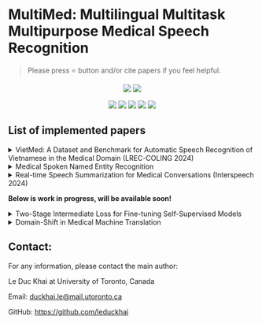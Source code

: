# MultiMed: Multilingual Multitask Multipurpose Medical Speech Recognition

> Please press ⭐ button and/or cite papers if you feel helpful.

<p align="center">
<img src="https://img.shields.io/badge/Last%20updated%20on-03.07.2024-brightgreen?style=for-the-badge">
<img src="https://img.shields.io/badge/Written%20by-Le%20Duc%20Khai-pink?style=for-the-badge"> 
</p>

<p align="center">
<img src="https://img.shields.io/badge/Speech Recognition-white"> 
<img src="https://img.shields.io/badge/Natural Language Processing-white">
<img src="https://img.shields.io/badge/Large Language Model-white">     
<img src="https://img.shields.io/badge/Deep Learning-white">      
<img src="https://img.shields.io/badge/AI for Healthcare-white">
</p>

## List of implemented papers

<details><summary>VietMed: A Dataset and Benchmark for Automatic Speech Recognition of Vietnamese in the Medical Domain (LREC-COLING 2024) </summary><p>

* [Main page](VietMed/README.md)

* **Abstract:**
Due to privacy restrictions, there's a shortage of publicly available speech recognition datasets in the medical domain. In this work, we present VietMed - a Vietnamese speech recognition dataset in the medical domain comprising 16h of labeled medical speech, 1000h of unlabeled medical speech and 1200h of unlabeled general-domain speech. To our best knowledge, VietMed is by far the world's largest public medical speech recognition dataset in 7 aspects: total duration, number of speakers, diseases, recording conditions, speaker roles, unique medical terms and accents. VietMed is also by far the largest public Vietnamese speech dataset in terms of total duration. Additionally, we are the first to present a medical ASR dataset covering all ICD-10 disease groups and all accents within a country. Moreover, we release the first public large-scale pre-trained models for Vietnamese ASR, w2v2-Viet and XLSR-53-Viet, along with the first public large-scale fine-tuned models for medical ASR. Even without any medical data in unsupervised pre-training, our best pre-trained model XLSR-53-Viet generalizes very well to the medical domain by outperforming state-of-the-art XLSR-53, from 51.8% to 29.6% WER on test set (a relative reduction of more than 40%). All code, data and models are made publicly available here: https://github.com/leduckhai/MultiMed
    
* **Citation:**
Please cite this paper https://arxiv.org/abs/2404.05659

``` bibtex
@inproceedings{le2024vietmed,
  title={VietMed: A Dataset and Benchmark for Automatic Speech Recognition of Vietnamese in the Medical Domain},
  author={Le-Duc, Khai},
  booktitle={Proceedings of the 2024 Joint International Conference on Computational Linguistics, Language Resources and Evaluation (LREC-COLING 2024)},
  pages={17365--17370},
  year={2024}
}
```
</p></details>

<details><summary>Medical Spoken Named Entity Recognition </summary><p>
    
* [Main page](VietMed-NER/README.md)

* **Abstract:**
Spoken Named Entity Recognition (NER) aims to extracting named entities from speech and categorizing them into types like person, location, organization, etc. In this work, we present VietMed-NER - the first spoken NER dataset in the medical domain. To our best knowledge, our real-world dataset is the largest spoken NER dataset in the world in terms of the number of entity types, featuring 18 distinct types. Secondly, we present baseline results using various state-of-the-art pre-trained models: encoder-only and sequence-to-sequence. We found that pre-trained multilingual models XLM-R outperformed all monolingual models on both reference text and ASR output. Also in general, encoders perform better than sequence-to-sequence models for the NER task. By simply translating, the transcript is applicable not just to Vietnamese but to other languages as well. All code, data and models are made publicly available here: https://github.com/leduckhai/MultiMed

* **Citation:**
Please cite this paper https://arxiv.org/abs/2406.13337

``` bibtex
@misc{leduc2024medical,
      title={Medical Spoken Named Entity Recognition}, 
      author={Khai Le-Duc},
      year={2024},
      eprint={2406.13337},
      archivePrefix={arXiv},
}
```
</p></details>

<details><summary> Real-time Speech Summarization for Medical Conversations (Interspeech 2024) </summary><p>

<p align="center">
<img src="/VietMed-Sum/RTSS_diagram.png" alt="drawing" width="900"/>
</p>

* [Main page](VietMed-Sum/README.md)

* **Abstract:**
In doctor-patient conversations, identifying medically relevant information is crucial, posing the need for conversation summarization. In this work, we propose the first deployable real-time speech summarization system for real-world applications in industry, which generates a local summary after every N speech utterances within a conversation and a global summary after the end of a conversation. Our system could enhance user experience from a business standpoint, while also reducing computational costs from a technical perspective. Secondly, we present VietMed-Sum which, to our knowledge, is the first speech summarization dataset for medical conversations. Thirdly, we are the first to utilize LLM and human annotators collaboratively to create gold standard and synthetic summaries for medical conversation summarization. Finally, we present baseline results of state-of-the-art models on VietMed-Sum. All code, data (English-translated and Vietnamese) and models are available online.

* **Citation:**
Please cite this paper: https://arxiv.org/abs/2406.15888

``` bibtex
@article{VietMed_Sum,
    title={Real-time Speech Summarization for Medical Conversations},
    author={Le-Duc, Khai and Nguyen, Khai-Nguyen and Vo-Dang, Long and Hy, Truong-Son},
    journal={arXiv preprint arXiv:2406.15888},
    booktitle={Interspeech 2024},
    url = {https://arxiv.org/abs/2406.15888}
    year={2024}
    }
```
</p></details>

**Below is work in progress, will be available soon!**

<details><summary>Two-Stage Intermediate Loss for Fine-tuning Self-Supervised Models</summary><p>
Due to the double-blind review, request of implementation and models will be processed after paper notification.
</p></details>

<details><summary>Domain-Shift in Medical Machine Translation</summary><p>
Due to the double-blind review, request of implementation and models will be processed after paper notification.
</p></details>

## Contact:

For any information, please contact the main author:

Le Duc Khai at University of Toronto, Canada

Email: duckhai.le@mail.utoronto.ca

GitHub: https://github.com/leduckhai
